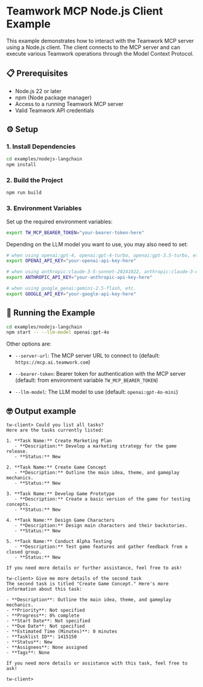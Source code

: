 # Teamwork MCP Node.js Client Example

This example demonstrates how to interact with the Teamwork MCP server using a
Node.js client. The client connects to the MCP server and can execute various
Teamwork operations through the Model Context Protocol.

## 📋 Prerequisites

- Node.js 22 or later
- npm (Node package manager)
- Access to a running Teamwork MCP server
- Valid Teamwork API credentials

## ⚙️ Setup

### 1. Install Dependencies

```bash
cd examples/nodejs-langchain
npm install
```

### 2. Build the Project

```bash
npm run build
```

### 3. Environment Variables

Set up the required environment variables:

```bash
export TW_MCP_BEARER_TOKEN="your-bearer-token-here"
```

Depending on the LLM model you want to use, you may also need to set:

```bash
# when using openai:gpt-4, openai:gpt-4-turbo, openai:gpt-3.5-turbo, etc.
export OPENAI_API_KEY="your-openai-api-key-here"

# when using anthropic:claude-3-5-sonnet-20241022, anthropic:claude-3-opus-20240229, etc.
export ANTHROPIC_API_KEY="your-anthropic-api-key-here"

# when using google_genai:gemini-2.5-flash, etc.
export GOOGLE_API_KEY="your-google-api-key-here"
```

## 🚀 Running the Example

```bash
cd examples/nodejs-langchain
npm start -- --llm-model openai:gpt-4o
```

Other options are:
* `--server-url`: The MCP server URL to connect to (default:
  `https://mcp.ai.teamwork.com`)

* `--bearer-token`: Bearer token for authentication with the MCP server
  (default: from environment variable `TW_MCP_BEARER_TOKEN`)

* `--llm-model`: The LLM model to use (default: `openai:gpt-4o-mini`)

## 🤓 Output example

```shell
tw-client> Could you list all tasks?
Here are the tasks currently listed:

1. **Task Name:** Create Marketing Plan
   - **Description:** Develop a marketing strategy for the game release.
   - **Status:** New

2. **Task Name:** Create Game Concept
   - **Description:** Outline the main idea, theme, and gameplay mechanics.
   - **Status:** New

3. **Task Name:** Develop Game Prototype
   - **Description:** Create a basic version of the game for testing concepts.
   - **Status:** New

4. **Task Name:** Design Game Characters
   - **Description:** Design main characters and their backstories.
   - **Status:** New

5. **Task Name:** Conduct Alpha Testing
   - **Description:** Test game features and gather feedback from a closed group.
   - **Status:** New

If you need more details or further assistance, feel free to ask!

tw-client> Give me more details of the second task
The second task is titled "Create Game Concept." Here's more information about this task:

- **Description**: Outline the main idea, theme, and gameplay mechanics.
- **Priority**: Not specified
- **Progress**: 0% complete
- **Start Date**: Not specified
- **Due Date**: Not specified
- **Estimated Time (Minutes)**: 0 minutes
- **Tasklist ID**: 1415150
- **Status**: New
- **Assignees**: None assigned
- **Tags**: None

If you need more details or assistance with this task, feel free to ask!

tw-client>
```